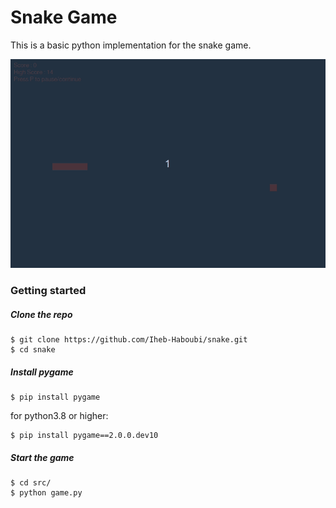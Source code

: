 # Snake Game

This is a basic python implementation for the snake game.

![test](assets/snake.gif)

### Getting started

##### Clone the repo

```
$ git clone https://github.com/Iheb-Haboubi/snake.git
$ cd snake
```

##### Install pygame

```
$ pip install pygame
```

for python3.8 or higher:

```
$ pip install pygame==2.0.0.dev10
```


##### Start the game

```
$ cd src/
$ python game.py
```

